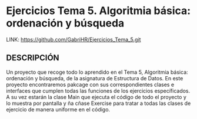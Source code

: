 # Ejercicios Tema 5. Algoritmia básica: ordenación y búsqueda

LINK: https://github.com/GabriHR/Ejercicios_Tema_5.git

## DESCRIPCIÓN

Un proyecto que recoge todo lo aprendido en el Tema 5, Algoritmia básica: ordenación y búsqueda, de la asignatura de Estructura de Datos. En este proyecto encontraremos pakcage con sus correspondientes clases e interfaces que cumplen todas las funciones de los ejercicios específicados. A su vez estarán la clase Main que ejecuta el código de todo el proyecto y lo muestra por pantalla y ña cñase Exercise para tratar a todas las clases de ejercicio de manera uniforme en el código.
